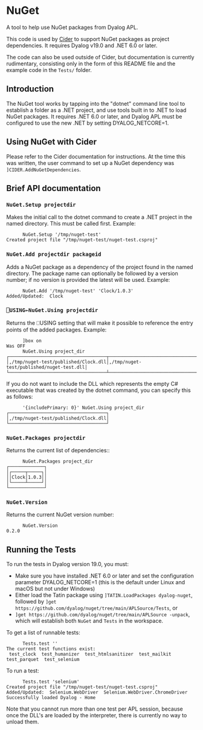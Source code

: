 # NuGet

A tool to help use NuGet packages from Dyalog APL.

This code is used by [Cider](https://github.com/aplteam/Cider) to support NuGet packages as project dependencies. It requires Dyalog v19.0 and .NET 6.0 or later.

The code can also be used outside of Cider, but documentation is currently rudimentary, consisting only in the form of this README file and the example code in the `Tests/` folder.

## Introduction
The NuGet tool works by tapping into the "dotnet" command line tool to establish a folder as a .NET project, and use tools built in to .NET to load NuGet packages. It requires .NET 6.0 or later, and Dyalog APL must be configured to use the new .NET by setting DYALOG_NETCORE=1.

## Using NuGet with Cider

Please refer to the Cider documentation for instructions. At the time this was written, the user command to set up a NuGet dependency was `]CIDER.AddNuGetDependencies`.

## Brief API documentation

### `NuGet.Setup projectdir`

Makes the initial call to the dotnet command to create a .NET project in the named directory. This must be called first. Example:

```
      NuGet.Setup '/tmp/nuget-test'
Created project file "/tmp/nuget-test/nuget-test.csproj"
```

### `NuGet.Add projectdir packageid`

Adds a NuGet package as a dependency of the project found in the named directory. The package name can optionally be followed by a version number; if no version is provided the latest will be used. Example:

```
      NuGet.Add '/tmp/nuget-test' 'Clock/1.0.3'
Added/Updated:  Clock 
```

### `⎕USING←NuGet.Using projectdir`

Returns the ⎕USING setting that will make it possible to reference the entry points of the added packages. Example:

```
      ]box on
Was OFF
      NuGet.Using project_dir
┌────────────────────────────────────┬─────────────────────────────────────────┐
│,/tmp/nuget-test/published/Clock.dll│,/tmp/nuget-test/published/nuget-test.dll│
└────────────────────────────────────┴─────────────────────────────────────────┘
```

If you do not want to include the DLL which represents the empty C# executable that was created by the dotnet command, you can specify this as follows:

```
      '{includePrimary: 0}' NuGet.Using project_dir 
┌────────────────────────────────────┐
│,/tmp/nuget-test/published/Clock.dll│
└────────────────────────────────────┘
```

### `NuGet.Packages projectdir`

Returns the current list of dependencies::

```
      NuGet.Packages project_dir
┌─────────────┐
│┌─────┬─────┐│
││Clock│1.0.3││
│└─────┴─────┘│
└─────────────┘
```

### `NuGet.Version`

Returns the current NuGet version number:

```
      NuGet.Version
0.2.0
```


## Running the Tests

To run the tests in Dyalog version 19.0, you must:

* Make sure you have installed .NET 6.0 or later and set the configuration parameter DYALOG_NETCORE=1 (this is the default under Linux and macOS but not under Windows)
* Either load the Tatin package using `]TATIN.LoadPackages dyalog-nuget`, followed by `]get https://github.com/dyalog/nuget/tree/main/APLSource/Tests`, or
* `]get https://github.com/dyalog/nuget/tree/main/APLSource -unpack`, which will establish both `NuGet` and `Tests` in the workspace.

To get a list of runnable tests:

```
      Tests.test ''
The current test functions exist:
 test_clock  test_humanizer  test_htmlsanitizer  test_mailkit  test_parquet  test_selenium 
```

To run a test:

```
      Tests.test 'selenium'
Created project file "/tmp/nuget-test/nuget-test.csproj"
Added/Updated:  Selenium.WebDriver  Selenium.WebDriver.ChromeDriver 
Successfully loaded Dyalog - Home
```

Note that you cannot run more than one test per APL session, because once the DLL's are loaded by the interpreter, there is currently no way to unload them.